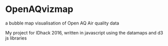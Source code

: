 # OpenAQvizmap
a bubble map visualisation of Open AQ Air quality data

My project for IDhack 2016, written in javascript using the datamaps and d3 js libraries
